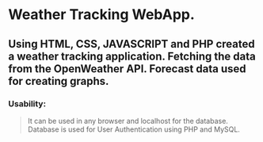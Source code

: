 # Weather Tracking WebApp.
## Using HTML, CSS, JAVASCRIPT and PHP created a weather tracking application. Fetching the data from the OpenWeather API. Forecast data used for creating graphs.

### Usability:
> It can be used in any browser and localhost for the database.
> Database is used for User Authentication using PHP and MySQL.

